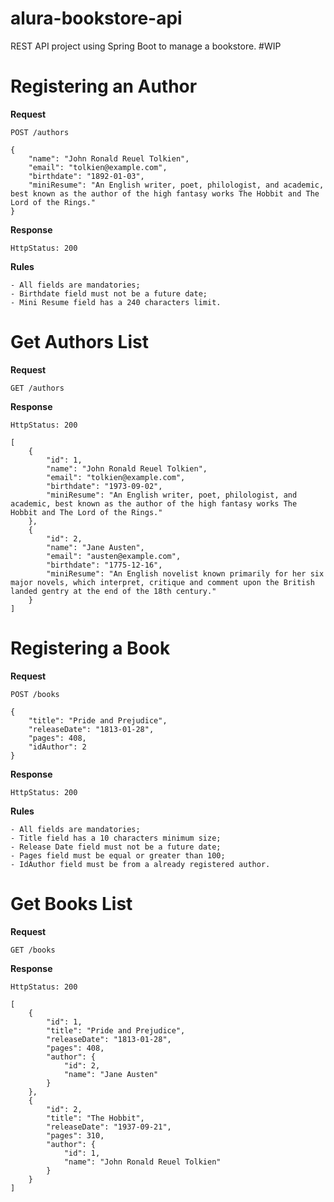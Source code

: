 # alura-bookstore-api
REST API project using Spring Boot to manage a bookstore. #WIP


# Registering an Author

__Request__

```POST /authors```

```
{
    "name": "John Ronald Reuel Tolkien",
    "email": "tolkien@example.com",
    "birthdate": "1892-01-03",
    "miniResume": "An English writer, poet, philologist, and academic, best known as the author of the high fantasy works The Hobbit and The Lord of the Rings."
}
```

__Response__

```HttpStatus: 200```

__Rules__

```
- All fields are mandatories; 
- Birthdate field must not be a future date;
- Mini Resume field has a 240 characters limit.
```

# Get Authors List

__Request__

```GET /authors```

__Response__

```HttpStatus: 200```
```
[
    {
        "id": 1,
        "name": "John Ronald Reuel Tolkien",
        "email": "tolkien@example.com",
        "birthdate": "1973-09-02",
        "miniResume": "An English writer, poet, philologist, and academic, best known as the author of the high fantasy works The Hobbit and The Lord of the Rings."
    },
    {
        "id": 2,
        "name": "Jane Austen",
        "email": "austen@example.com",
        "birthdate": "1775-12-16",
        "miniResume": "An English novelist known primarily for her six major novels, which interpret, critique and comment upon the British landed gentry at the end of the 18th century."
    }
]
```

# Registering a Book

__Request__

```POST /books```

```
{
    "title": "Pride and Prejudice",
    "releaseDate": "1813-01-28",
    "pages": 408,
    "idAuthor": 2
}
```

__Response__

```HttpStatus: 200```

__Rules__

```
- All fields are mandatories; 
- Title field has a 10 characters minimum size;
- Release Date field must not be a future date;
- Pages field must be equal or greater than 100;
- IdAuthor field must be from a already registered author.
```

# Get Books List

__Request__

```GET /books```

__Response__

```HttpStatus: 200```
```
[
    {
        "id": 1,
        "title": "Pride and Prejudice",
        "releaseDate": "1813-01-28",
        "pages": 408,
        "author": {
            "id": 2,
            "name": "Jane Austen"
        }
    },
    {
        "id": 2,
        "title": "The Hobbit",
        "releaseDate": "1937-09-21",
        "pages": 310,
        "author": {
            "id": 1,
            "name": "John Ronald Reuel Tolkien"
        }
    }
]
```
